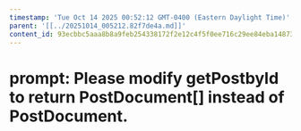 ```yaml
---
timestamp: 'Tue Oct 14 2025 00:52:12 GMT-0400 (Eastern Daylight Time)'
parent: '[[../20251014_005212.82f7de4a.md]]'
content_id: 93ecbbc5aaa8b8a9feb254338172f2e12c4f5f0ee716c29ee84eba148738322f
---
```


# prompt: Please modify getPostbyId to return PostDocument\[] instead of PostDocument.
